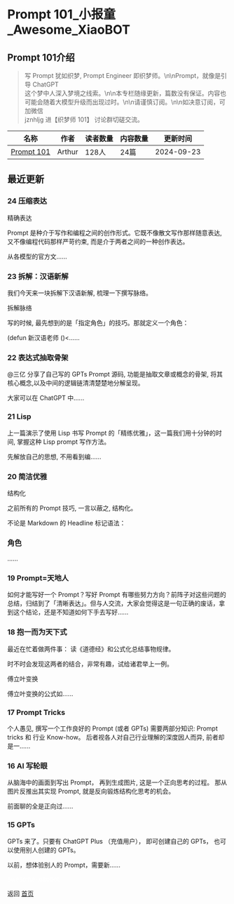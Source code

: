# Prompt 101_小报童_Awesome_XiaoBOT

## Prompt 101介绍
> 写 Prompt 犹如织梦, Prompt Engineer 即织梦师。\n\nPrompt，就像是引导 ChatGPT  
这个梦中人深入梦境之线索。\n\n本专栏随缘更新，篇数没有保证。内容也可能会随着大模型升级而出现过时。\n\n请谨慎订阅。\n\n如决意订阅，可加微信  
jznhljg 进【织梦师 101】 讨论群切磋交流。  
  


|名称|作者|读者数量|内容数量|更新时间|
|---|---|---|---|---|
|[Prompt 101](https://xiaobot.net/p/prompt101?refer=0b133df9-27dc-423b-8101-639049001c13)|Arthur|128人|24篇|2024-09-23|

## 最近更新
### 24 压缩表达

精确表达

Prompt 是种介于写作和编程之间的创作形式。它既不像散文写作那样随意表达, 又不像编程代码那样严苛约束, 而是介于两者之间的一种创作表达。

从各模型的官方文......

### 23 拆解：汉语新解

我们今天来一块拆解下汉语新解, 梳理一下撰写脉络。

拆解脉络

写的时候, 最先想到的是「指定角色」的技巧。那就定义一个角色：

(defun 新汉语老师 ()<......

### 22 表达式抽取骨架

@三亿 分享了自己写的 GPTs Prompt 源码, 功能是抽取文章或概念的骨架, 将其核心概念,以及中间的逻辑链清清楚楚地分解呈现。

大家可以在 ChatGPT 中......

### 21 Lisp

上一篇演示了使用 Lisp 书写 Prompt 的「精练优雅」，这一篇我们用十分钟的时间, 掌握这种 Lisp prompt 写作方法。

先解放自己的思想, 不用看到编......

### 20 简洁优雅

结构化

之前所有的 Prompt 技巧, 一言以蔽之, 结构化。

不论是 Markdown 的 Headline 标记语法：

### 角色

......

### 19 Prompt=天地人

如何才能写好一个 Prompt？写好 Prompt
有哪些努力方向？前阵子对这些问题的总结，归结到了「清晰表达」。但与人交流，大家会觉得这是一句正确的废话，拿到这个结论，还是不知道如何下手去写好......

### 18 抱一而为天下式

最近在忙着做两件事： 读《道德经》和公式化总结事物规律。

时不时会发现这两者的结合，非常有趣，试给诸君举上一例。

傅立叶变换

傅立叶变换的公式如......

### 17 Prompt Tricks

个人愚见, 撰写一个工作良好的 Prompt (或者 GPTs) 需要两部分知识: Prompt tricks 和 行业 Know-how。
后者视各人对自己行业理解的深度因人而异, 前者却是一......

### 16 AI 写轮眼

从脑海中的画面到写出 Prompt， 再到生成图片, 这是一个正向思考的过程。 那从图片反推出其实现 Prompt, 就是反向锻炼结构化思考的机会。

前面聊的全是正向过......

### 15 GPTs

GPTs 来了。只要有 ChatGPT Plus （充值用户）， 即可创建自己的 GPTs， 也可以使用别人创建的 GPTs。

以前，想体验别人的 Prompt，需要新......


<a href="https://github.com/Reno9527/awesome-xiaobot" style="color: white; text-decoration: none;">awesome-xiaobot</a>

返回 [首页](../README.md)
